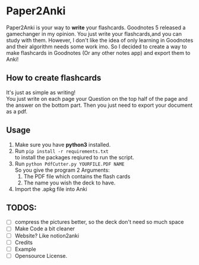 # Paper2Anki

Paper2Anki is your way to **write** your flashcards. Goodnotes 5 released a gamechanger in my opinion. You just write your flashcards,and you can study with them. 
However, I don't like the idea of only learning in Goodnotes and their algorithm needs some work imo.
So I decided to create a way to make flashcards in Goodnotes (Or any other notes app) and export them to Anki! 

## How to create flashcards
It's just as simple as writing!   
You just write on each page your Question on the top half of the page
and the answer on the bottom part.
Then you just need to export your document as a pdf.

## Usage

1. Make sure you have **python3** installed.
2. Run `pip install -r requirements.txt`  
   to install the packages reqiured to run the script.
3. Run `python PdfCutter.py YOURFILE.PDF NAME`  
   So you give the program 2 Arguments:
   1. The PDF file which contains the flash cards
   2. The name you wish the deck to have.
4. Import the .apkg file into Anki

## TODOS:

- [ ] compress the pictures better, so the deck don't need so much space
- [ ] Make Code a bit cleaner
- [ ] Website? Like notion2anki
- [ ] Credits
- [ ] Example
- [ ] Opensource License.
